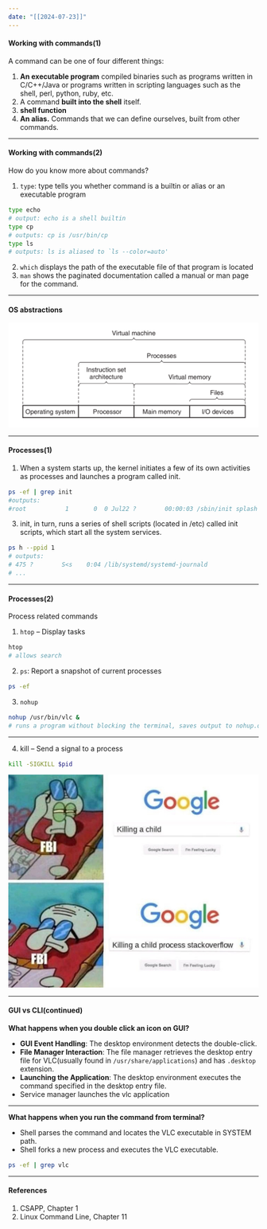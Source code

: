 ```yaml
---
date: "[[2024-07-23]]"
---
```


#### Working with commands(1)
A command can be one of four different things:
1. **An executable program** compiled binaries such as programs written in C/C++/Java  or programs written in scripting languages such as the shell, perl, python, ruby, etc.
2. A command **built into the shell** itself. 
3. **shell function**
4. **An alias.** Commands that we can define ourselves, built from other commands.
---
#### Working with commands(2)
How do you know more about commands?
1. `type`: type tells you whether command is a builtin or alias or an executable program
```bash
type echo
# output: echo is a shell builtin
type cp
# outputs: cp is /usr/bin/cp
type ls
# outputs: ls is aliased to `ls --color=auto'
```
2. `which` displays the path of the executable file of that program is located
3. `man` shows the paginated documentation called a manual or man page for the command.
---
#### OS abstractions

![Image](images/os_abstractions.png) 

---
#### Processes(1) 
1. When a system starts up, the kernel initiates a few of its own activities as processes and launches a program called init. 
```bash
ps -ef | grep init
#outputs: 
#root           1       0  0 Jul22 ?        00:00:03 /sbin/init splash
```

3. init, in turn, runs a series of shell scripts (located in
/etc) called init scripts, which start all the system services.
```bash
ps h --ppid 1
# outputs:
# 475 ?        S<s    0:04 /lib/systemd/systemd-journald
# ...
```
---
#### Processes(2)
Process related commands 
1. `htop` – Display tasks
```bash
htop
# allows search
```

2. `ps`: Report a snapshot of current processes
```bash
ps -ef
```
3. `nohup`
```bash
nohup /usr/bin/vlc &
# runs a program without blocking the terminal, saves output to nohup.out instead of terminal
```

---

4. kill – Send a signal to a process
```bash
kill -SIGKILL $pid
```

![Image|410](images/kill_process.jpg )

---

#### GUI vs CLI(continued)

**What happens when you double click an icon on GUI?**
- **GUI Event Handling**: The desktop environment detects the double-click.
- **File Manager Interaction**: The file manager retrieves the desktop entry file for VLC(usually found in `/usr/share/applications`) and has `.desktop` extension.
- **Launching the Application**: The desktop environment executes the command specified in the desktop entry file.
- Service manager launches the vlc application
---
**What happens when you run the command from terminal?**

-  Shell parses the command and locates the VLC executable in SYSTEM path.
- Shell forks a new process and executes the VLC executable.
```bash
ps -ef | grep vlc
```
---

#### References
1. CSAPP,  Chapter 1
2. Linux Command Line, Chapter 11